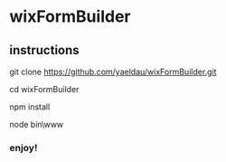 # wixFormBuilder

## instructions
git clone https://github.com/yaeldau/wixFormBuilder.git


cd wixFormBuilder

npm install

node bin\www


### enjoy!
